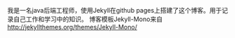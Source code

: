 我是一名java后端工程师，使用Jekyll在github pages上搭建了这个博客。用于记录自己工作和学习中的知识。
博客模板Jekyll-Mono来自 http://jekyllthemes.org/themes/Jekyll-Mono/

